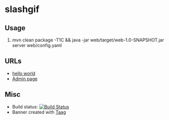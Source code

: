 slashgif
================

Usage
-----
1. mvn clean package -T1C && java -jar web/target/web-1.0-SNAPSHOT.jar server web/config.yaml

URLs
----
* [hello world](http://localhost:8080/api/hello)  
* [Admin page](http://localhost:8081)

Misc
----
* Build status: [![Build Status](https://travis-ci.org/TSAR-Industries/slashgif.svg?branch=master)](https://travis-ci.org/TSAR-Industries/slashgif)
* Banner created with [Taag](http://patorjk.com/software/taag)